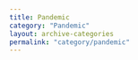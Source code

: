 ```yaml
---
title: Pandemic
category: "Pandemic"
layout: archive-categories
permalink: "category/pandemic"
---
```

